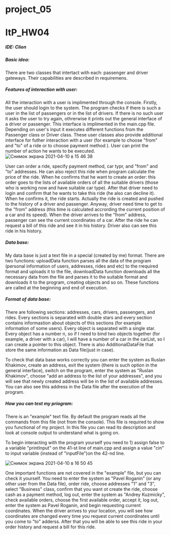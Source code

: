 # project_05
# ItP_HW04
##### <a name="Parag"></a>IDE: Clion
##### <a name="Parag"></a>Basic idea: 
There are two classes that intertact with each: passenger and driver gateways. Their capabilities are described in requiremens. 
##### <a name="Parag"></a>Features of interaction with user:
All the interaction with a user is implimented through the console. Firstly, the user should login to the system. The program checks if there is such a user in the list of passengers or in the list of drivers. If there is no such user it asks the user to try again, othrerwise it prints out the general interface of a driver or passenger. This interface is implimented in the main.cpp file. Depending on user's input it executes different functions from the Passenger class or Driver class. These user classes also provide additional interface for futher interaction with a user (for example to choose "from" and "to" of a ride or to choose payment method ). User can print the number of action he wants to be executed. 
![Снимок экрана 2021-04-10 в 15 46 38](https://user-images.githubusercontent.com/69464701/114270261-08a53400-9a14-11eb-8ee8-61c120f94a4c.png)

User can order a ride, specify payment method, car typr, and "from" and "to" addresses. He can also reject this ride when program calculate the price of the ride. When he confirms that he want to create an order: this order goes to the lists of available orders of all the suitable drivers (those who is working now and have suitable car type). After that driver need to login and confirm that he wants to take this ride (he also can decline it). When he confirms it, the ride starts. Actually the ride is created and pushed to the history of a driver and passenger. Anyway, driver need time to get to the "from" address (this time is calculated accrording the current position of a car and its speed). When the driver arrives to the "from" address, passenger can see the current coordinates of a car. After the ride he can request a bill of this ride and see it in his history. Driver also can see this ride in his history. 
##### <a name="Parag"></a>Data base:
My data base is just a text file in a special (created by me) format. There are two functions: uploadData function parses all the data of the program (personal information of users, addresses, rides and etc) to the rrequired format and uploads it to the file, downloadData function downloads all the necessary data from the file and parses it to the suitable format and downloads it to the program, creating objects and so on. These functions are called at the beginning and end of execution. 
##### <a name="Parag"></a>Format of data base: 
There are following sections: addresses, cars, drivers, passengers, and rides. Every sections is separated with double stars and every section contains informastion about objects of this sections (for example information of some users). Every object is separated with a single star. Every object has a number n, so if I need to bind two objects together (for example, a driver with a car), I will have a number of a car in the carList, so I can create a pointer to this object. There is also AdditionalDataFile that store the same information as Data file(just in case). 

To check that data base works correctly you can enter the system as Ruslan Khakimov, create an address, exit the system (there is such option in the general interface), switch on the program, enter the system as "Ruslan Khakimov", choose "add an address to the list of your addresses", and you will see that newly created address will be in the list of available addresses. You can also see this address in the Data file after the execution of the program. 
##### <a name="Parag"></a>How you can test my priogram: 
There is an "example" text file. By default the program reads all the commands from this file (not from the console). This file is required to show you functional of my project. In this file you can read its description and look at console output to understand what is going on. 

To begin interacting with the program yourself you need to 1) assign false to a variable "printInput" on the 41-st line of main.cpp and assign a value "cin" to input variable (instead of "inputFile")on the 42-nd line. 


![Снимок экрана 2021-04-10 в 16 50 45](https://user-images.githubusercontent.com/69464701/114272021-f54a9680-9a1c-11eb-93fe-d098d158d326.png)


One important functions are not covered in the "example" file, but you can check it yourself. You need to enter the system as "Pavel Roganin" (or any other user from the Data file), order ride, choose addresses "1" and "3", select "Business" class, confirm that you want ot create the ride, choose cash as a payment method, log out, enter the system as "Andrey Kuzmicky", check available orders, choose the first available order, accept it, log out, enter the system as Pavel Roganin, and begin requesting current coordinates. When the driver arrives to your location, you will see how coordinates are changed every time you request current coordinates until you come to "to" adderss. After that you will be able to see this ride in your order history and request a bill for this ride. 
